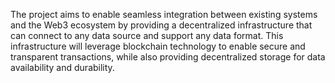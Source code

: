 The project aims to enable seamless integration between existing systems and the Web3 ecosystem by providing a decentralized infrastructure that can connect to any data source and support any data format. This infrastructure will leverage blockchain technology to enable secure and transparent transactions, while also providing decentralized storage for data availability and durability.
